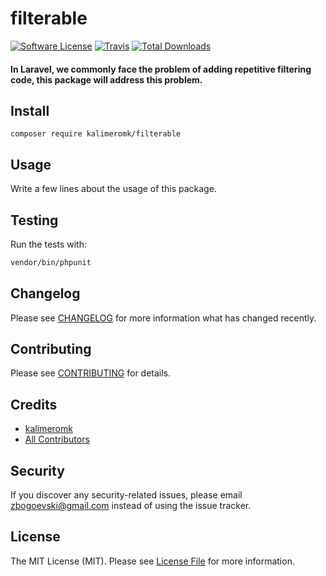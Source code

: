 # filterable

[![Software License](https://img.shields.io/badge/license-MIT-brightgreen.svg?style=flat-square)](LICENSE.md)
[![Travis](https://img.shields.io/travis/kalimeromk/filterable.svg?style=flat-square)]()
[![Total Downloads](https://img.shields.io/packagist/dt/kalimeromk/filterable.svg?style=flat-square)](https://packagist.org/packages/kalimeromk/filterable)

#### In Laravel, we commonly face the problem of adding repetitive filtering code, this package will address this problem.

## Install

`composer require kalimeromk/filterable`

## Usage

Write a few lines about the usage of this package.

## Testing

Run the tests with:

``` bash
vendor/bin/phpunit
```

## Changelog
Please see [CHANGELOG](CHANGELOG.md) for more information what has changed recently.

## Contributing
Please see [CONTRIBUTING](CONTRIBUTING.md) for details.

## Credits

- [kalimeromk](https://github.com/kalimeromk)
- [All Contributors](https://github.com/kalimeromk/filterable/contributors)

## Security
If you discover any security-related issues, please email zbogoevski@gmail.com instead of using the issue tracker.

## License
The MIT License (MIT). Please see [License File](/filterable/LICENSE.md) for more information.